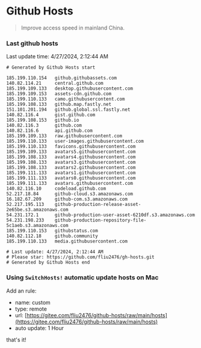 # Github Hosts

> Improve access speed in mainland China.

### Last github hosts

Last update time: 4/27/2024, 2:12:44 AM

```base
# Generated by Github Hosts start 

185.199.110.154   github.githubassets.com
140.82.114.21     central.github.com
185.199.109.133   desktop.githubusercontent.com
185.199.109.153   assets-cdn.github.com
185.199.110.133   camo.githubusercontent.com
185.199.108.133   github.map.fastly.net
151.101.201.194   github.global.ssl.fastly.net
140.82.116.4      gist.github.com
185.199.108.153   github.io
140.82.116.3      github.com
140.82.116.6      api.github.com
185.199.109.133   raw.githubusercontent.com
185.199.110.133   user-images.githubusercontent.com
185.199.110.133   favicons.githubusercontent.com
185.199.109.133   avatars5.githubusercontent.com
185.199.108.133   avatars4.githubusercontent.com
185.199.108.133   avatars3.githubusercontent.com
185.199.108.133   avatars2.githubusercontent.com
185.199.111.133   avatars1.githubusercontent.com
185.199.111.133   avatars0.githubusercontent.com
185.199.111.133   avatars.githubusercontent.com
140.82.116.10     codeload.github.com
52.217.18.84      github-cloud.s3.amazonaws.com
16.182.67.209     github-com.s3.amazonaws.com
52.217.195.113    github-production-release-asset-2e65be.s3.amazonaws.com
54.231.172.1      github-production-user-asset-6210df.s3.amazonaws.com
54.231.198.233    github-production-repository-file-5c1aeb.s3.amazonaws.com
185.199.110.153   githubstatus.com
140.82.112.18     github.community
185.199.110.133   media.githubusercontent.com

# Last update: 4/27/2024, 2:12:44 AM
# Please star: https://github.com/fliu2476/gh-hosts.git
# Generated by Github Hosts end
```

### Using `SwitchHosts!` automatic update hosts on Mac
Add an rule:
- name: custom
- type: remote
- url: [https://gitee.com/fliu2476/github-hosts/raw/main/hosts](https://gitee.com/fliu2476/github-hosts/raw/main/hosts)
- auto update: 1 Hour

that's it!

